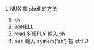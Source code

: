 LINUX 拿 shell 的方法</br>
1. sh
2. $SHELL
3. read;$REPLY  輸入 sh
4. perl         輸入 system('sh') 按 ctrl D
